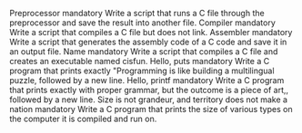 Preprocessor
mandatory
Write a script that runs a C file through the preprocessor and save the result into another file.
Compiler
mandatory
Write a script that compiles a C file but does not link.
Assembler
mandatory
Write a script that generates the assembly code of a C code and save it in an output file.
Name
mandatory
Write a script that compiles a C file and creates an executable named cisfun.
Hello, puts
mandatory
Write a C program that prints exactly "Programming is like building a multilingual puzzle, followed by a new line.
Hello, printf
mandatory
Write a C program that prints exactly with proper grammar, but the outcome is a piece of art,, followed by a new line.
Size is not grandeur, and territory does not make a nation
mandatory
Write a C program that prints the size of various types on the computer it is compiled and run on.
